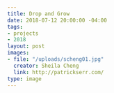 ```yaml
---
title: Drop and Grow
date: 2018-07-12 20:00:00 -04:00
tags:
- projects
- 2018
layout: post
images:
- file: "/uploads/scheng01.jpg"
  creator: Sheila Cheng
  link: http://patrickserr.com/
type: image
---
```

